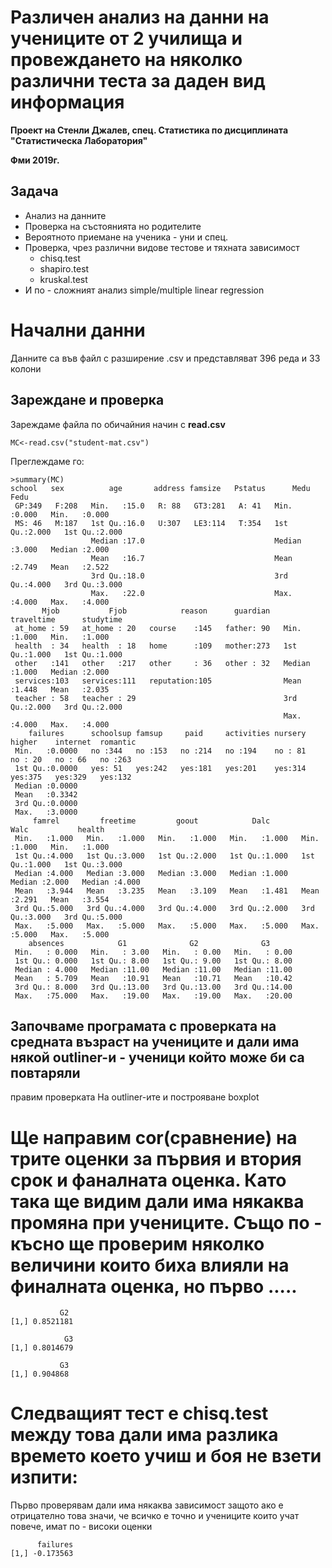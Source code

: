 # **Различен анализ на данни на учениците от 2 училища и провеждането на няколко различни теста за даден вид информация**
**Проект на Стенли Джалев, спец. Статистика по дисциплината "Статистическа Лаборатория"**

**Фми 2019г.**

## Задача
- Анализ на данните
- Проверка на състоянията но родителите
- Вероятното приемане на ученика - уни и спец.
- Проверка, чрез различни видове тестове и тяхната зависимост
  - chisq.test
  - shapiro.test
  - kruskal.test
- И по - сложният анализ simple/multiple linear regression

# Начални данни
Данните са във файл с разширение .csv и представляват 396 реда и 33 колони 
## Зареждане и проверка
Зареждаме файла по обичайния начин с **read.csv**


```
MC<-read.csv("student-mat.csv")
```
Преглеждаме го:

```
>summary(MC)
school   sex          age       address famsize   Pstatus      Medu            Fedu      
 GP:349   F:208   Min.   :15.0   R: 88   GT3:281   A: 41   Min.   :0.000   Min.   :0.000  
 MS: 46   M:187   1st Qu.:16.0   U:307   LE3:114   T:354   1st Qu.:2.000   1st Qu.:2.000  
                  Median :17.0                             Median :3.000   Median :2.000  
                  Mean   :16.7                             Mean   :2.749   Mean   :2.522  
                  3rd Qu.:18.0                             3rd Qu.:4.000   3rd Qu.:3.000  
                  Max.   :22.0                             Max.   :4.000   Max.   :4.000  
       Mjob           Fjob            reason      guardian     traveltime      studytime    
 at_home : 59   at_home : 20   course    :145   father: 90   Min.   :1.000   Min.   :1.000  
 health  : 34   health  : 18   home      :109   mother:273   1st Qu.:1.000   1st Qu.:1.000  
 other   :141   other   :217   other     : 36   other : 32   Median :1.000   Median :2.000  
 services:103   services:111   reputation:105                Mean   :1.448   Mean   :2.035  
 teacher : 58   teacher : 29                                 3rd Qu.:2.000   3rd Qu.:2.000  
                                                             Max.   :4.000   Max.   :4.000  
    failures      schoolsup famsup     paid     activities nursery   higher    internet  romantic 
 Min.   :0.0000   no :344   no :153   no :214   no :194    no : 81   no : 20   no : 66   no :263  
 1st Qu.:0.0000   yes: 51   yes:242   yes:181   yes:201    yes:314   yes:375   yes:329   yes:132  
 Median :0.0000                                                                                   
 Mean   :0.3342                                                                                   
 3rd Qu.:0.0000                                                                                   
 Max.   :3.0000                                                                                   
     famrel         freetime         goout            Dalc            Walc           health     
 Min.   :1.000   Min.   :1.000   Min.   :1.000   Min.   :1.000   Min.   :1.000   Min.   :1.000  
 1st Qu.:4.000   1st Qu.:3.000   1st Qu.:2.000   1st Qu.:1.000   1st Qu.:1.000   1st Qu.:3.000  
 Median :4.000   Median :3.000   Median :3.000   Median :1.000   Median :2.000   Median :4.000  
 Mean   :3.944   Mean   :3.235   Mean   :3.109   Mean   :1.481   Mean   :2.291   Mean   :3.554  
 3rd Qu.:5.000   3rd Qu.:4.000   3rd Qu.:4.000   3rd Qu.:2.000   3rd Qu.:3.000   3rd Qu.:5.000  
 Max.   :5.000   Max.   :5.000   Max.   :5.000   Max.   :5.000   Max.   :5.000   Max.   :5.000  
    absences            G1              G2              G3       
 Min.   : 0.000   Min.   : 3.00   Min.   : 0.00   Min.   : 0.00  
 1st Qu.: 0.000   1st Qu.: 8.00   1st Qu.: 9.00   1st Qu.: 8.00  
 Median : 4.000   Median :11.00   Median :11.00   Median :11.00  
 Mean   : 5.709   Mean   :10.91   Mean   :10.71   Mean   :10.42  
 3rd Qu.: 8.000   3rd Qu.:13.00   3rd Qu.:13.00   3rd Qu.:14.00  
 Max.   :75.000   Max.   :19.00   Max.   :19.00   Max.   :20.00
```
## Започваме програмата с проверката на средната възраст на учениците и дали има някой outliner-и - ученици който може би са повтаряли


правим проверката На outliner-ите и построяване boxplot


# Ще направим cor(сравнение) на трите оценки за първия и втория срок и фаналната оценка. Като така ще видим дали има някаква промяна при учениците. Също по - късно ще проверим няколко величини които биха влияли на финалната оценка, но първо .....

```
           G2
[1,] 0.8521181

            G3
[1,] 0.8014679

           G3
[1,] 0.904868
```
# Следващият тест е chisq.test между това дали има разлика времето което учиш и боя не взети изпити:
Първо проверявам дали има някаква зависимост защото ако е отрицателно това значи, че всичко е точно и учениците които учат повече, имат по - високи оценки
```
      failures
[1,] -0.173563
```

